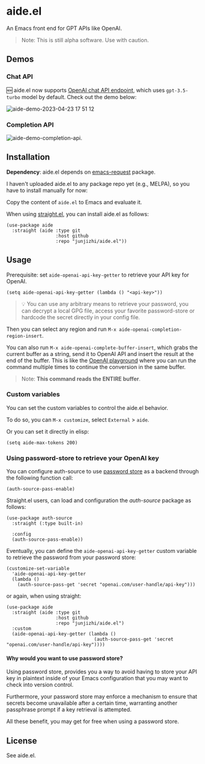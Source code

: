 # aide.el

An Emacs front end for GPT APIs like OpenAI.

  > Note: This is still alpha software. Use with caution.


## Demos

### Chat API
🆕 aide.el now supports [OpenAI chat API endpoint](https://platform.openai.com/docs/api-reference/chat), which uses   `gpt-3.5-turbo` model by default. Check out the demo below:


![aide-demo-2023-04-23 17 51 12](https://user-images.githubusercontent.com/2715151/233868185-def7bae5-8eb4-4150-a7c5-6e40c5ba516e.gif)


### Completion API
![aide-demo-completion-api](https://user-images.githubusercontent.com/2715151/147772615-da36b3ab-a32a-4f7f-b185-e62f3972f8b7.gif). 

## Installation

__Dependency__: aide.el depends on [emacs-request](https://github.com/tkf/emacs-request) package.

I haven't uploaded aide.el to any package repo yet (e.g., MELPA), so you have to install manually for now: 

Copy the content of `aide.el` to Emacs and evaluate it. 


When using [straight.el](https://github.com/radian-software/straight.el), you can install aide.el as follows:

```emacs-lisp
(use-package aide
  :straight (aide :type git
                  :host github
                  :repo "junjizhi/aide.el"))
```

## Usage

Prerequisite: set `aide-openai-api-key-getter` to retrieve your API key for OpenAI.

``` emacs-lisp
(setq aide-openai-api-key-getter (lambda () "<api-key>"))
```


> 💡 You can use any arbitrary means to retrieve your password, you can decrypt a local GPG file, access your favorite password-store or hardcode the secret directly in your config file.

Then you can select any region and run `M-x aide-openai-completion-region-insert`.

You can also run `M-x aide-openai-complete-buffer-insert`, which grabs the current buffer as a string, send it to OpenAI API and insert the result at the end of the buffer. This is like the [OpenAI playground](https://beta.openai.com/playground) where you can run the command multiple times to continue the conversion in the same buffer.

  > Note: **This command reads the ENTIRE buffer**.

### Custom variables

You can set the custom variables to control the aide.el behavior.

To do so, you can `M-x customize`, select `External` > `aide`.

Or you can set it directly in elisp:

``` emacs-lisp
(setq aide-max-tokens 200)
```

### Using password-store to retrieve your OpenAI key

You can configure auth-source to use [password store](https://www.passwordstore.org/) as a backend through the following function call:

```emacs-lisp
(auth-source-pass-enable)
```

Straight.el users, can load and configuration the *auth-source* package as follows:

```emacs-lisp
(use-package auth-source
  :straight (:type built-in)

  :config
  (auth-source-pass-enable))
```


Eventually, you can define the `aide-openai-api-key-getter` custom variable to retrieve the password from your password store:

```emacs-lisp
(customize-set-variable
  'aide-openai-api-key-getter
  (lambda ()
    (auth-source-pass-get 'secret "openai.com/user-handle/api-key")))
```

or again, when using straight:

```emacs-lisp
(use-package aide
  :straight (aide :type git
                  :host github
                  :repo "junjizhi/aide.el")
  :custom
  (aide-openai-api-key-getter (lambda ()
                                (auth-source-pass-get 'secret "openai.com/user-handle/api-key"))))
```

#### Why would you want to use password store?

Using password store, provides you a way to avoid having to store your API key in plaintext inside of your Emacs configuration that you may want to check into version control.

Furthermore, your password store may enforce a mechanism to ensure that secrets become unavailable after a certain time, warranting another passphrase prompt if a key retrieval is attempted.

All these benefit, you may get for free when using a password store.

## License

See aide.el.
